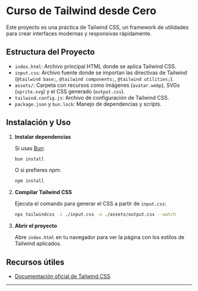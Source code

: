 # Curso de Tailwind desde Cero

Este proyecto es una práctica de Tailwind CSS, un framework de utilidades para crear interfaces modernas y responsivas rápidamente.

## Estructura del Proyecto

- `index.html`: Archivo principal HTML donde se aplica Tailwind CSS.
- `input.css`: Archivo fuente donde se importan las directivas de Tailwind (`@tailwind base;`, `@tailwind components;`, `@tailwind utilities;`).
- `assets/`: Carpeta con recursos como imágenes (`avatar.webp`), SVGs (`sprite.svg`) y el CSS generado (`output.css`).
- `tailwind.config.js`: Archivo de configuración de Tailwind CSS.
- `package.json` y `bun.lock`: Manejo de dependencias y scripts.

## Instalación y Uso

1. **Instalar dependencias**

   Si usas [Bun](https://bun.sh/):
   ```sh
   bun install
   ```
   O si prefieres npm:
   ```sh
   npm install
   ```

2. **Compilar Tailwind CSS**

   Ejecuta el comando para generar el CSS a partir de `input.css`:
   ```sh
   npx tailwindcss -i ./input.css -o ./assets/output.css --watch
   ```

3. **Abrir el proyecto**

   Abre `index.html` en tu navegador para ver la página con los estilos de Tailwind aplicados.

## Recursos útiles
- [Documentación oficial de Tailwind CSS](https://tailwindcss.com/docs/installation)

---

